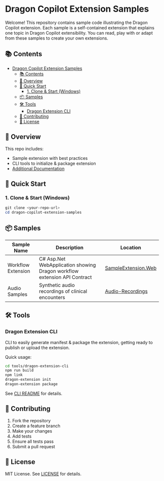 
# Dragon Copilot Extension Samples

Welcome! This repository contains sample code illustrating the Dragon Copilot extension. Each sample is a self-contained extension that explains one topic in Dragon Copilot extensibility. You can read, play with or adapt from these samples to create your own extensions.

## 📚 Contents

- [Dragon Copilot Extension Samples](#dragon-copilot-extension-samples)
  - [📚 Contents](#-contents)
  - [📝 Overview](#-overview)
  - [🚀 Quick Start](#-quick-start)
    - [1. Clone \& Start (Windows)](#1-clone--start-windows)
  - [📦 Samples](#-samples)
  - [🛠️ Tools](#️-tools)
    - [Dragon Extension CLI](#dragon-extension-cli)
  - [🤝 Contributing](#-contributing)
  - [📄 License](#-license)

## 📝 Overview

This repo includes:

- Sample extension with best practices
- CLI tools to initialize & package extension
- [Additional Documentation](doc/)

## 🚀 Quick Start

### 1. Clone & Start (Windows)

```powershell
git clone <your-repo-url>
cd dragon-copilot-extension-samples
```

## 📦 Samples

| Sample Name  | Description  | Location |
|--------------|------------- |----------|
| Workflow Extension | C# Asp.Net WebApplication showing Dragon workflow extension API Contract | [SampleExtension.Web](./samples/DragonCopilot/Workflow/SampleExtension.Web/) |
| Audio Samples | Synthetic audio recordings of clinical encounters | [Audio-Recordings](./samples/audio-recordings/) |

## 🛠️ Tools

### Dragon Extension CLI

CLI to easily generate manifest & package the extension, getting ready to publish or upload the extension.

Quick usage:

```bash
cd tools/dragon-extension-cli
npm run build
npm link
dragon-extension init
dragon-extension package
```

See [CLI README](tools/dragon-extension-cli/README.md) for details.

## 🤝 Contributing

1. Fork the repository
2. Create a feature branch
3. Make your changes
4. Add tests
5. Ensure all tests pass
6. Submit a pull request

## 📄 License

MIT License. See [LICENSE](LICENSE) for details.
